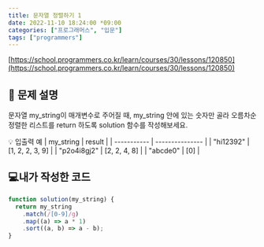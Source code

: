 ```yaml
---
title: 문자열 정렬하기 1
date: 2022-11-10 18:24:00 *09:00
categories: ["프로그래머스", "입문"]
tags: ["programmers"]
---
```


[https://school.programmers.co.kr/learn/courses/30/lessons/120850](https://school.programmers.co.kr/learn/courses/30/lessons/120850)

## 📔 문제 설명

문자열 my_string이 매개변수로 주어질 때, my_string 안에 있는 숫자만 골라 오름차순 정렬한 리스트를 return 하도록 solution 함수를 작성해보세요.

💡 입출력 예
| my_string | result |
| ----------- | --------------- |
| "hi12392" | [1, 2, 2, 3, 9] |
| "p2o4i8gj2" | [2, 2, 4, 8] |
| "abcde0" | [0] |

## 💻내가 작성한 코드

```js
function solution(my_string) {
  return my_string
    .match(/[0-9]/g)
    .map((a) => a * 1)
    .sort((a, b) => a - b);
}
```
